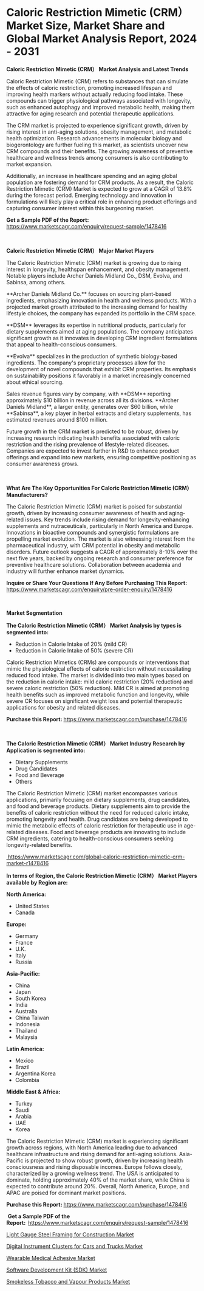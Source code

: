 <p><h1>Caloric Restriction Mimetic (CRM） Market Size, Market Share and Global Market Analysis Report, 2024 - 2031</h1></p><p><strong>Caloric Restriction Mimetic (CRM） Market Analysis and Latest Trends</strong></p>
<p><p>Caloric Restriction Mimetic (CRM) refers to substances that can simulate the effects of caloric restriction, promoting increased lifespan and improving health markers without actually reducing food intake. These compounds can trigger physiological pathways associated with longevity, such as enhanced autophagy and improved metabolic health, making them attractive for aging research and potential therapeutic applications.</p><p>The CRM market is projected to experience significant growth, driven by rising interest in anti-aging solutions, obesity management, and metabolic health optimization. Research advancements in molecular biology and biogerontology are further fueling this market, as scientists uncover new CRM compounds and their benefits. The growing awareness of preventive healthcare and wellness trends among consumers is also contributing to market expansion.</p><p>Additionally, an increase in healthcare spending and an aging global population are fostering demand for CRM products. As a result, the Caloric Restriction Mimetic (CRM) Market is expected to grow at a CAGR of 13.8% during the forecast period. Emerging technology and innovation in formulations will likely play a critical role in enhancing product offerings and capturing consumer interest within this burgeoning market.</p></p>
<p><strong>Get a Sample PDF of the Report:&nbsp;</strong> <a href="https://www.marketscagr.com/enquiry/request-sample/1478416?utm_campaign=1869&utm_medium=2&utm_source=Github&utm_content=ia&utm_term=09122024&utm_id=caloric-restriction-mimetic-crm">https://www.marketscagr.com/enquiry/request-sample/1478416</a></p>
<p>&nbsp;</p>
<p><strong>Caloric Restriction Mimetic (CRM） Major Market Players</strong></p>
<p><p>The Caloric Restriction Mimetic (CRM) market is growing due to rising interest in longevity, healthspan enhancement, and obesity management. Notable players include Archer Daniels Midland Co., DSM, Evolva, and Sabinsa, among others.</p><p>**Archer Daniels Midland Co.** focuses on sourcing plant-based ingredients, emphasizing innovation in health and wellness products. With a projected market growth attributed to the increasing demand for healthy lifestyle choices, the company has expanded its portfolio in the CRM space.</p><p>**DSM** leverages its expertise in nutritional products, particularly for dietary supplements aimed at aging populations. The company anticipates significant growth as it innovates in developing CRM ingredient formulations that appeal to health-conscious consumers.</p><p>**Evolva** specializes in the production of synthetic biology-based ingredients. The company's proprietary processes allow for the development of novel compounds that exhibit CRM properties. Its emphasis on sustainability positions it favorably in a market increasingly concerned about ethical sourcing.</p><p>Sales revenue figures vary by company, with **DSM** reporting approximately $10 billion in revenue across all its divisions. **Archer Daniels Midland**, a larger entity, generates over $60 billion, while **Sabinsa**, a key player in herbal extracts and dietary supplements, has estimated revenues around $100 million.</p><p>Future growth in the CRM market is predicted to be robust, driven by increasing research indicating health benefits associated with caloric restriction and the rising prevalence of lifestyle-related diseases. Companies are expected to invest further in R&D to enhance product offerings and expand into new markets, ensuring competitive positioning as consumer awareness grows.</p></p>
<p>&nbsp;</p>
<p><strong>What Are The Key Opportunities For Caloric Restriction Mimetic (CRM） Manufacturers?</strong></p>
<p><p>The Caloric Restriction Mimetic (CRM) market is poised for substantial growth, driven by increasing consumer awareness of health and aging-related issues. Key trends include rising demand for longevity-enhancing supplements and nutraceuticals, particularly in North America and Europe. Innovations in bioactive compounds and synergistic formulations are propelling market evolution. The market is also witnessing interest from the pharmaceutical industry, with CRM potential in obesity and metabolic disorders. Future outlook suggests a CAGR of approximately 8-10% over the next five years, backed by ongoing research and consumer preference for preventive healthcare solutions. Collaboration between academia and industry will further enhance market dynamics.</p></p>
<p><strong>Inquire or Share Your Questions If Any Before Purchasing This Report:</strong> <a href="https://www.marketscagr.com/enquiry/pre-order-enquiry/1478416?utm_campaign=1869&utm_medium=2&utm_source=Github&utm_content=ia&utm_term=09122024&utm_id=caloric-restriction-mimetic-crm">https://www.marketscagr.com/enquiry/pre-order-enquiry/1478416</a></p>
<p>&nbsp;</p>
<p><strong>Market Segmentation</strong></p>
<p><strong>The Caloric Restriction Mimetic (CRM） Market Analysis by types is segmented into:</strong></p>
<p><ul><li>Reduction in Calorie Intake of 20% (mild CR)</li><li>Reduction in Calorie Intake of 50% (severe CR)</li></ul></p>
<p><p>Caloric Restriction Mimetics (CRMs) are compounds or interventions that mimic the physiological effects of calorie restriction without necessitating reduced food intake. The market is divided into two main types based on the reduction in calorie intake: mild caloric restriction (20% reduction) and severe caloric restriction (50% reduction). Mild CR is aimed at promoting health benefits such as improved metabolic function and longevity, while severe CR focuses on significant weight loss and potential therapeutic applications for obesity and related diseases.</p></p>
<p><strong>Purchase this Report:&nbsp;</strong><a href="https://www.marketscagr.com/purchase/1478416?utm_campaign=1869&utm_medium=2&utm_source=Github&utm_content=ia&utm_term=09122024&utm_id=caloric-restriction-mimetic-crm">https://www.marketscagr.com/purchase/1478416</a></p>
<p>&nbsp;</p>
<p><strong>The Caloric Restriction Mimetic (CRM） Market Industry Research by Application is segmented into:</strong></p>
<p><ul><li>Dietary Supplements</li><li>Drug Candidates</li><li>Food and Beverage</li><li>Others</li></ul></p>
<p><p>The Caloric Restriction Mimetic (CRM) market encompasses various applications, primarily focusing on dietary supplements, drug candidates, and food and beverage products. Dietary supplements aim to provide the benefits of caloric restriction without the need for reduced caloric intake, promoting longevity and health. Drug candidates are being developed to mimic the metabolic effects of caloric restriction for therapeutic use in age-related diseases. Food and beverage products are innovating to include CRM ingredients, catering to health-conscious consumers seeking longevity-related benefits.</p></p>
<p><a href="https://www.marketscagr.com/global-caloric-restriction-mimetic-crm-market-r1478416?utm_campaign=1869&utm_medium=2&utm_source=Github&utm_content=ia&utm_term=09122024&utm_id=caloric-restriction-mimetic-crm">&nbsp;https://www.marketscagr.com/global-caloric-restriction-mimetic-crm-market-r1478416</a></p>
<p><strong>In terms of Region, the Caloric Restriction Mimetic (CRM） Market Players available by Region are:</strong></p>
<p>
    <p> <strong> North America: </strong>
        <ul>
            <li>United States</li>
            <li>Canada</li>
        </ul>
        </p> 
    <p> <strong> Europe: </strong>
        <ul>
            <li>Germany</li>
            <li>France</li>
            <li>U.K.</li>
            <li>Italy</li>
            <li>Russia</li>
        </ul>
        </p> 
    <p> <strong> Asia-Pacific: </strong>
        <ul>
            <li>China</li>
            <li>Japan</li>
            <li>South Korea</li>
            <li>India</li>
            <li>Australia</li>
            <li>China Taiwan</li>
            <li>Indonesia</li>
            <li>Thailand</li>
            <li>Malaysia</li>
        </ul>
        </p> 
    <p> <strong> Latin America: </strong>
        <ul>
            <li>Mexico</li>
            <li>Brazil</li>
            <li>Argentina Korea</li>
            <li>Colombia</li>
        </ul>
        </p> 
    <p> <strong> Middle East & Africa: </strong>
        <ul>
            <li>Turkey</li>
            <li>Saudi</li>
            <li>Arabia</li>
            <li>UAE</li>
            <li>Korea</li>
        </ul>
    </p>
    </p>
<p><p>The Caloric Restriction Mimetic (CRM) market is experiencing significant growth across regions, with North America leading due to advanced healthcare infrastructure and rising demand for anti-aging solutions. Asia-Pacific is projected to show robust growth, driven by increasing health consciousness and rising disposable incomes. Europe follows closely, characterized by a growing wellness trend. The USA is anticipated to dominate, holding approximately 40% of the market share, while China is expected to contribute around 20%. Overall, North America, Europe, and APAC are poised for dominant market positions.</p></p>
<p><strong>Purchase this Report: </strong><a href="https://www.marketscagr.com/purchase/1478416?utm_campaign=1869&utm_medium=2&utm_source=Github&utm_content=ia&utm_term=09122024&utm_id=caloric-restriction-mimetic-crm">https://www.marketscagr.com/purchase/1478416</a></p>
<p>&nbsp;<strong>Get a Sample PDF of the Report:&nbsp;&nbsp;</strong><a href="https://www.marketscagr.com/enquiry/request-sample/1478416?utm_campaign=1869&utm_medium=2&utm_source=Github&utm_content=ia&utm_term=09122024&utm_id=caloric-restriction-mimetic-crm">https://www.marketscagr.com/enquiry/request-sample/1478416</a></p>
<p><strong></strong></p>
<p><p><a href="https://www.linkedin.com/pulse/insightful-analysis-light-gauge-steel-framing-construction-rbesf?utm_campaign=1869&utm_medium=2&utm_source=Github&utm_content=ia&utm_term=09122024&utm_id=caloric-restriction-mimetic-crm">Light Gauge Steel Framing for Construction Market</a></p><p><a href="https://www.linkedin.com/pulse/compreh-proposis-fbaif?utm_campaign=1869&utm_medium=2&utm_source=Github&utm_content=ia&utm_term=09122024&utm_id=caloric-restriction-mimetic-crm">Digital Instrument Clusters for Cars and Trucks Market</a></p><p><a href="https://github.com/provorikovar/Market-Research-Report-List-6/blob/main/wearable-medical-adhesive-market.md?utm_campaign=1869&utm_medium=2&utm_source=Github&utm_content=ia&utm_term=09122024&utm_id=caloric-restriction-mimetic-crm">Wearable Medical Adhesive Market</a></p><p><a href="https://www.linkedin.com/pulse/the-sympatico-insight-9odme?utm_campaign=1869&utm_medium=2&utm_source=Github&utm_content=ia&utm_term=09122024&utm_id=caloric-restriction-mimetic-crm">Software Development Kit (SDK) Market</a></p><p><a href="https://www.linkedin.com/pulse/providing-industry-analysis-andforecasts-between-2024-2031-forthe-50qmf?utm_campaign=1869&utm_medium=2&utm_source=Github&utm_content=ia&utm_term=09122024&utm_id=caloric-restriction-mimetic-crm">Smokeless Tobacco and Vapour Products Market</a></p></p>